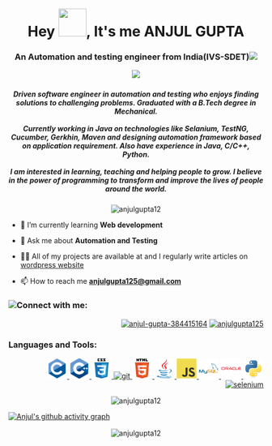 <h1 align="center">Hey <img src="https://github.com/mitul3737/mitul3737/blob/main/Wave.gif" height="55px" width="55px">, It's me ANJUL GUPTA</h1>
<h3 align="center">An Automation and testing engineer from India(IVS-SDET)<img src="https://media.giphy.com/media/WUlplcMpOCEmTGBtBW/giphy.gif" width="50"></h3>

<p align="center">
  <img width="220" src="https://media.giphy.com/media/jIgXf4hgbHCeKiXpvt/giphy.gif">
</p>



<h5 align="center">Driven software engineer in automation and testing who enjoys finding solutions to challenging problems. Graduated with a B.Tech degree in Mechanical.</br>
</br>Currently working in Java on technologies like Selanium, TestNG, Cucumber, Gerkhin, Maven and designing automation framework based on application requirement. Also have experience in Java, C/C++, Python.
</br></br>I am interested in learning, teaching and helping people to grow. I believe in the power of programming to transform and improve the lives of people around the world.
</h5>



<p align="center"> <img src="https://komarev.com/ghpvc/?username=anjulgupta12&label=Profile%20views&color=0e75b6&style=flat" alt="anjulgupta12" /> </p>

<!--<p align="left"> <a href="https://github.com/ryo-ma/github-profile-trophy"><img src="https://github-profile-trophy.vercel.app/?username=anjulgupta12" alt="anjulgupta12" /></a> </p>-->

- 🌱 I’m currently learning **Web development**

- 💬 Ask me about **Automation and Testing**

- 👨‍💻 All of my projects are available at and I regularly write articles on [wordpress website](https://anjulgupta.wordpress.com/)

- 📫 How to reach me **anjulgupta125@gmail.com**

<h3 align="left"> <img src="https://media.giphy.com/media/VgCDAzcKvsR6OM0uWg/giphy.gif" width="50">Connect with me:</h3>
<p align="right">
<a href="https://linkedin.com/in/anjul-gupta-384415164" target="blank"><img align="center" src="https://raw.githubusercontent.com/rahuldkjain/github-profile-readme-generator/master/src/images/icons/Social/linked-in-alt.svg" alt="anjul-gupta-384415164" height="30" width="40" /></a>
<a href="https://www.leetcode.com/anjulgupta125" target="blank"><img align="center" src="https://raw.githubusercontent.com/rahuldkjain/github-profile-readme-generator/master/src/images/icons/Social/leet-code.svg" alt="anjulgupta125" height="30" width="40" /></a>
</p>

<h3 align="left">Languages and Tools:</h3>
<p align="right"> <a href="https://www.cprogramming.com/" target="_blank" rel="noreferrer"> <img src="https://raw.githubusercontent.com/devicons/devicon/master/icons/c/c-original.svg" alt="c" width="40" height="40"/> </a> <a href="https://www.w3schools.com/cpp/" target="_blank" rel="noreferrer"> <img src="https://raw.githubusercontent.com/devicons/devicon/master/icons/cplusplus/cplusplus-original.svg" alt="cplusplus" width="40" height="40"/> </a> <a href="https://www.w3schools.com/css/" target="_blank" rel="noreferrer"> <img src="https://raw.githubusercontent.com/devicons/devicon/master/icons/css3/css3-original-wordmark.svg" alt="css3" width="40" height="40"/> </a> <a href="https://git-scm.com/" target="_blank" rel="noreferrer"> <img src="https://www.vectorlogo.zone/logos/git-scm/git-scm-icon.svg" alt="git" width="40" height="40"/> </a> <a href="https://www.w3.org/html/" target="_blank" rel="noreferrer"> <img src="https://raw.githubusercontent.com/devicons/devicon/master/icons/html5/html5-original-wordmark.svg" alt="html5" width="40" height="40"/> </a> <a href="https://www.java.com" target="_blank" rel="noreferrer"> <img src="https://raw.githubusercontent.com/devicons/devicon/master/icons/java/java-original.svg" alt="java" width="40" height="40"/> </a> <a href="https://developer.mozilla.org/en-US/docs/Web/JavaScript" target="_blank" rel="noreferrer"> <img src="https://raw.githubusercontent.com/devicons/devicon/master/icons/javascript/javascript-original.svg" alt="javascript" width="40" height="40"/> </a> <a href="https://www.mysql.com/" target="_blank" rel="noreferrer"> <img src="https://raw.githubusercontent.com/devicons/devicon/master/icons/mysql/mysql-original-wordmark.svg" alt="mysql" width="40" height="40"/> </a> <a href="https://www.oracle.com/" target="_blank" rel="noreferrer"> <img src="https://raw.githubusercontent.com/devicons/devicon/master/icons/oracle/oracle-original.svg" alt="oracle" width="40" height="40"/> </a> <a href="https://www.python.org" target="_blank" rel="noreferrer"> <img src="https://raw.githubusercontent.com/devicons/devicon/master/icons/python/python-original.svg" alt="python" width="40" height="40"/> </a> <a href="https://www.selenium.dev" target="_blank" rel="noreferrer"> <img src="https://raw.githubusercontent.com/detain/svg-logos/780f25886640cef088af994181646db2f6b1a3f8/svg/selenium-logo.svg" alt="selenium" width="40" height="40"/> </a> </p>



<p align="center"><img align="center" src="https://github-readme-stats.vercel.app/api/top-langs?username=anjulgupta12&show_icons=true&locale=en&layout=compact" alt="anjulgupta12" /></p>

<!--<p>&nbsp;<img align="center" src="https://github-readme-stats.vercel.app/api?username=anjulgupta12&show_icons=true&locale=en" alt="anjulgupta12" /></p>-->



[![Anjul's github activity graph](https://activity-graph.herokuapp.com/graph?username=AnjulGupta12&bg_color=000000&color=3620f7&line=5a0c99&point=1adbce&area=true&hide_border=true)](https://github.com/ashutosh00710/github-readme-activity-graph)
 

<p align="center"><img align="center" src="https://github-readme-streak-stats.herokuapp.com/?user=anjulgupta12&" alt="anjulgupta12" /></p>

